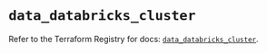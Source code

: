 # `data_databricks_cluster`

Refer to the Terraform Registry for docs: [`data_databricks_cluster`](https://registry.terraform.io/providers/databricks/databricks/1.87.1/docs/data-sources/cluster).
